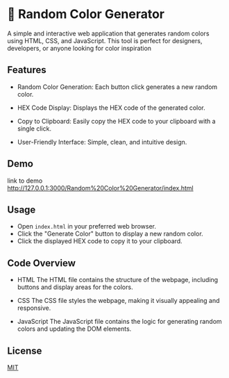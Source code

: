 # 🎨 Random Color Generator

A simple and interactive web application that generates random colors using HTML, CSS, and JavaScript. This tool is perfect for designers, developers, or anyone looking for color inspiration

## Features

- Random Color Generation: Each button click generates a new random color.

- HEX Code Display: Displays the HEX code of the generated color.

- Copy to Clipboard: Easily copy the HEX code to your clipboard with a single click.

- User-Friendly Interface: Simple, clean, and intuitive design.

## Demo

link to demo http://127.0.0.1:3000/Random%20Color%20Generator/index.html

## Usage

- Open `index.html` in your preferred web browser.
- Click the "Generate Color" button to display a new random color.
- Click the displayed HEX code to copy it to your clipboard.

## Code Overview

- HTML
The HTML file contains the structure of the webpage, including buttons and display areas for the colors.

- CSS
The CSS file styles the webpage, making it visually appealing and responsive.

- JavaScript
The JavaScript file contains the logic for generating random colors and updating the DOM elements.

## License

[MIT](https://choosealicense.com/licenses/mit/)
